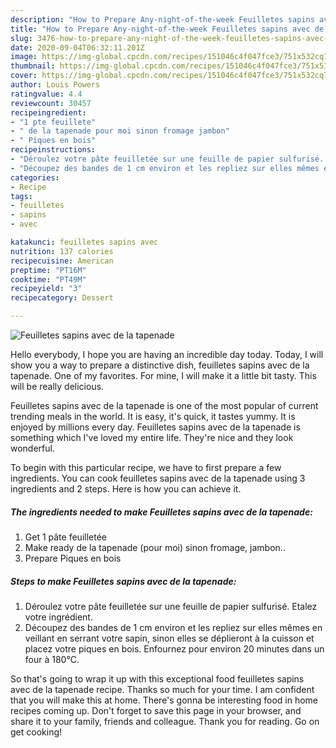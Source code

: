```yaml
---
description: "How to Prepare Any-night-of-the-week Feuilletes sapins avec de la tapenade"
title: "How to Prepare Any-night-of-the-week Feuilletes sapins avec de la tapenade"
slug: 3476-how-to-prepare-any-night-of-the-week-feuilletes-sapins-avec-de-la-tapenade
date: 2020-09-04T06:32:11.201Z
image: https://img-global.cpcdn.com/recipes/151046c4f047fce3/751x532cq70/feuilletes-sapins-avec-de-la-tapenade-photo-principale-de-la-recette.jpg
thumbnail: https://img-global.cpcdn.com/recipes/151046c4f047fce3/751x532cq70/feuilletes-sapins-avec-de-la-tapenade-photo-principale-de-la-recette.jpg
cover: https://img-global.cpcdn.com/recipes/151046c4f047fce3/751x532cq70/feuilletes-sapins-avec-de-la-tapenade-photo-principale-de-la-recette.jpg
author: Louis Powers
ratingvalue: 4.4
reviewcount: 30457
recipeingredient:
- "1 pte feuillete"
- " de la tapenade pour moi sinon fromage jambon"
- " Piques en bois"
recipeinstructions:
- "Déroulez votre pâte feuilletée sur une feuille de papier sulfurisé. Etalez votre ingrédient."
- "Découpez des bandes de 1 cm environ et les repliez sur elles mêmes en veillant en serrant votre sapin, sinon elles se déplieront à la cuisson et placez votre piques en bois. Enfournez pour environ 20 minutes dans un four à 180°C."
categories:
- Recipe
tags:
- feuilletes
- sapins
- avec

katakunci: feuilletes sapins avec 
nutrition: 137 calories
recipecuisine: American
preptime: "PT16M"
cooktime: "PT49M"
recipeyield: "3"
recipecategory: Dessert

---
```



![Feuilletes sapins avec de la tapenade](https://img-global.cpcdn.com/recipes/151046c4f047fce3/751x532cq70/feuilletes-sapins-avec-de-la-tapenade-photo-principale-de-la-recette.jpg)

Hello everybody, I hope you are having an incredible day today. Today, I will show you a way to prepare a distinctive dish, feuilletes sapins avec de la tapenade. One of my favorites. For mine, I will make it a little bit tasty. This will be really delicious.

Feuilletes sapins avec de la tapenade is one of the most popular of current trending meals in the world. It is easy, it's quick, it tastes yummy. It is enjoyed by millions every day. Feuilletes sapins avec de la tapenade is something which I've loved my entire life. They're nice and they look wonderful.




To begin with this particular recipe, we have to first prepare a few ingredients. You can cook feuilletes sapins avec de la tapenade using 3 ingredients and 2 steps. Here is how you can achieve it.

<!--inarticleads1-->

##### The ingredients needed to make Feuilletes sapins avec de la tapenade:

1. Get 1 pâte feuilletée
1. Make ready  de la tapenade (pour moi) sinon fromage, jambon..
1. Prepare  Piques en bois




<!--inarticleads2-->

##### Steps to make Feuilletes sapins avec de la tapenade:

1. Déroulez votre pâte feuilletée sur une feuille de papier sulfurisé. Etalez votre ingrédient.
1. Découpez des bandes de 1 cm environ et les repliez sur elles mêmes en veillant en serrant votre sapin, sinon elles se déplieront à la cuisson et placez votre piques en bois. Enfournez pour environ 20 minutes dans un four à 180°C.




So that's going to wrap it up with this exceptional food feuilletes sapins avec de la tapenade recipe. Thanks so much for your time. I am confident that you will make this at home. There's gonna be interesting food in home recipes coming up. Don't forget to save this page in your browser, and share it to your family, friends and colleague. Thank you for reading. Go on get cooking!
